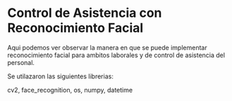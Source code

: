 # Control de Asistencia con Reconocimiento Facial
Aqui podemos ver observar la manera en que se puede implementar reconocimiento facial para ambitos laborales y de control de asistencia del personal.

Se utilazaron las siguientes librerias:

cv2,
face_recognition,
os,
numpy,
datetime
